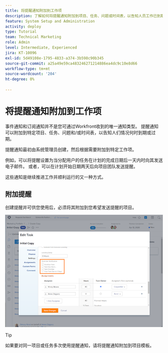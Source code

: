 ```yaml
---
title: 将提醒通知附加到工作项
description: 了解如何将提醒通知附加到项目、任务、问题或时间表，以告知人员工作已到期或过期。
feature: System Setup and Administration
activity: deploy
type: Tutorial
team: Technical Marketing
role: Admin
level: Intermediate, Experienced
jira: KT-10096
exl-id: 5d49108e-1795-4833-a374-3b598c90b345
source-git-commit: a25a49e59ca483246271214886ea4dc9c10e8d66
workflow-type: tm+mt
source-wordcount: '204'
ht-degree: 0%

---
```


# 将提醒通知附加到工作项

事件通知和订阅通知并不是您可通过Workfront收到的唯一通知类型。 提醒通知可以附加到特定项目、任务、问题和/或时间表，以告知人们情况何时到期或过期。

提醒通知最初由系统管理员创建，然后根据需要附加到特定工作项。

例如，可以将提醒设置为当分配用户的任务在计划的完成日期后一天内时向其发送电子邮件。 或者，可以在计划开始日期两天后向项目团队发送提醒。

这些通知是继续推进工作并顺利运行的又一种方式。

## 附加提醒

创建提醒并可供您使用后，必须将其附加到您希望发送提醒的项目。

![[!UICONTROL Reminder Notification] 中的部分 [!UICONTROL Edit Task] 窗口](assets/admin-fund-user-notifications-17.png)

>[!TIP]
>
>如果要对同一项目或任务多次使用提醒通知，请将提醒通知附加到项目模板。

<!---
learn more URLs
 Attach a reminder notification to an object
Automatic reminders vs. reminder notifications
--->
